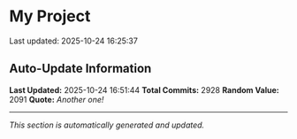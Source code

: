 # My Project


Last updated: 2025-10-24 16:25:37























































































































































































































































































































































































































































































































































































































































































































































































































































































































































































































































































































































































































































































































































































































































































































































































































































































































































































































































































































































































































































































































































































































































































































































































































































































































































































































































































































































































































































































































































































































































































































































































































































































































































































































































## Auto-Update Information

**Last Updated:** 2025-10-24 16:51:44
**Total Commits:** 2928
**Random Value:** 2091
**Quote:** _Another one!_

---
_This section is automatically generated and updated._
